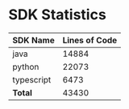 # SDK Statistics

| SDK Name | Lines of Code |
| -------- | ------------- |
| java | 14884 |
| python | 22073 |
| typescript | 6473 |
| **Total** | 43430 |
